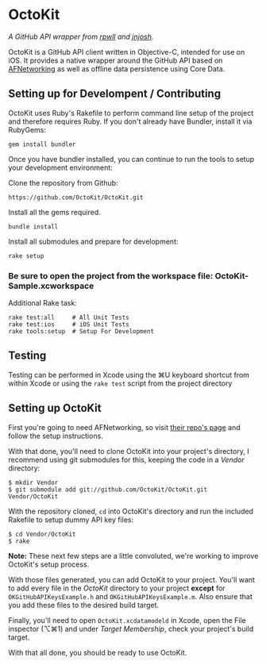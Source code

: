 # OctoKit

*A GitHub API wrapper from [rpwll](http://github.com/rpwll) and [jnjosh](http://github.com/jnjosh).*

OctoKit is a GitHub API client written in Objective-C, intended for use on iOS. It provides a native wrapper around the GitHub API based on [AFNetworking][afn] as well as offline data persistence using Core Data.

## Setting up for Develompent / Contributing

OctoKit uses Ruby's Rakefile to perform command line setup of the project and therefore requires Ruby. If you don't already have Bundler, install it via RubyGems:

    gem install bundler

Once you have bundler installed, you can continue to run the tools to setup your development environment:

Clone the repository from Github:
    
    https://github.com/OctoKit/OctoKit.git

Install all the gems required.

    bundle install

Install all submodules and prepare for development:

    rake setup

### Be sure to open the project from the workspace file: OctoKit-Sample.xcworkspace

Additional Rake task:

    rake test:all     # All Unit Tests
    rake test:ios     # iOS Unit Tests
    rake tools:setup  # Setup For Development

## Testing

Testing can be performed in Xcode using the ⌘U keyboard shortcut from within Xcode or using the `rake test` script from the project directory

## Setting up OctoKit

First you're going to need AFNetworking, so visit [their repo's page][afn] and follow the setup instructions.

With that done, you'll need to clone OctoKit into your project's directory, I recommend using git submodules for this, keeping the code in a *Vendor* directory:

```
$ mkdir Vendor
$ git submodule add git://github.com/OctoKit/OctoKit.git Vendor/OctoKit
```

With the repository cloned, `cd` into OctoKit's directory and run the included Rakefile to setup dummy API key files:

```
$ cd Vendor/OctoKit
$ rake
```

**Note:** These next few steps are a little convoluted, we're working to improve OctoKit's setup process.

With those files generated, you can add OctoKit to your project. You'll want to add every file in the *OctoKit* directory to your project **except** for `OKGitHubAPIKeysExample.h` and `OKGitHubAPIKeysExample.m`. Also ensure that you add these files to the desired build target.

Finally, you'll need to open `OctoKit.xcdatamodeld` in Xcode, open the File inspector (⌥⌘1) and under *Target Membership*, check your project's build target.

With that all done, you should be ready to use OctoKit.

[afn]: https://github.com/AFNetworking/AFNetworking
